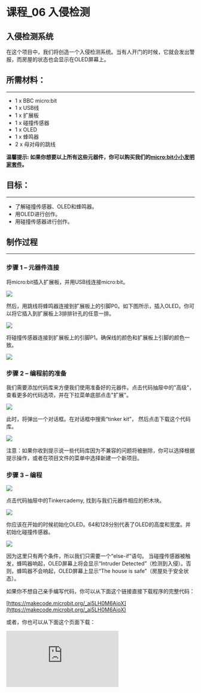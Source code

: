 ﻿# 课程_06 入侵检测

## 入侵检测系统


在这个项目中，我们将创造一个入侵检测系统。当有人开门的时候，它就会发出警报，而房屋的状态也会显示在OLED屏幕上。

## 所需材料：
---

- 1 x BBC micro:bit
- 1 x USB线
- 1 x 扩展板
- 1 x 碰撞传感器
- 1 x OLED
- 1 x 蜂鸣器
- 2 x 母对母的跳线

**温馨提示: 如果你想要以上所有这些元器件，你可以购买我们的[micro:bit小小发明家套件](https://item.taobao.com/item.htm?spm=a230r.7195193.1997079397.9.z3IMPf&id=564707672256&abbucket=5)。**


## 目标：
---

- 了解碰撞传感器、OLED和蜂鸣器。
- 用OLED进行创作。
- 用碰撞传感器进行创作。


## 制作过程
---

### 步骤 1 – 元器件连接

将micro:bit插入扩展板，并用USB线连接micro:bit。

![](https://wiki-media-ef.oss-cn-hongkong.aliyuncs.com//images/cvJnbqE.jpg)

然后，用跳线将蜂鸣器连接到扩展板上的引脚P0。如下图所示，插入OLED。你可以将它插入到扩展板上3排排针孔的任意一排。

![](https://wiki-media-ef.oss-cn-hongkong.aliyuncs.com//images/3benydL.jpg)

将碰撞传感器连接到扩展板上的引脚P1。确保线的颜色和扩展板上引脚的颜色一致。

![](https://wiki-media-ef.oss-cn-hongkong.aliyuncs.com//images/YvQkd81.jpg)


### 步骤 2 – 编程前的准备

我们需要添加代码库来方便我们使用准备好的元器件。点击代码抽屉中的"高级"，查看更多的代码选项，并在下拉菜单底部点击"扩展"。

![](https://wiki-media-ef.oss-cn-hongkong.aliyuncs.com//images/R5lx5Np.jpg)

此时，将弹出一个对话框。在对话框中搜索“tinker kit”， 然后点击下载这个代码库。

![](https://wiki-media-ef.oss-cn-hongkong.aliyuncs.com//images/pduH11r.png)

注意：如果你收到提示说一些代码库因为不兼容的问题将被删除，你可以选择根据提示操作，或者在项目文件的菜单中选择新建一个新项目。


### 步骤 3 – 编程

![](https://wiki-media-ef.oss-cn-hongkong.aliyuncs.com//images/Tinker_Kit_case_06_01.png)

点击代码抽屉中的Tinkercademy, 找到与我们元器件相应的积木块。

![](https://wiki-media-ef.oss-cn-hongkong.aliyuncs.com//images/Tinker_Kit_case_06_02.png)

你应该在开始的时候初始化OLED。64和128分别代表了OLED的高度和宽度。并初始化碰撞传感器。

![](https://wiki-media-ef.oss-cn-hongkong.aliyuncs.com//images/Tinker_Kit_case_06_03.png)

因为这里只有两个条件，所以我们只需要一个“else-if”语句。
当碰撞传感器被触发，蜂鸣器响起，OLED屏幕上将会显示“Intruder Detected”（检测到入侵）。否则，蜂鸣器不会响起，OLED屏幕上显示“The house is safe”（房屋处于安全状态）。

如果你不想自己亲手编写代码，你可以从下面这个链接直接下载程序的完整代码：

[https://makecode.microbit.org/_ai5LH0M6AioX](https://makecode.microbit.org/_ai5LH0M6AioX)

或者，你也可以从下面这个页面下载：



<div
    style={{
        position: 'relative',
        paddingBottom: '60%',
        overflow: 'hidden',
    }}
>
    <iframe
        src="https://makecode.microbit.org/_ai5LH0M6AioX"
        frameborder="0"
        sandbox="allow-popups allow-forms allow-scripts allow-same-origin"
        style={{
            position: 'absolute',
            width: '100%',
            height: '100%',
        }}
    />
</div>

### 步骤 4 – 成功!

太棒啦！你已经创造出了一个入侵检测器哦！


## 常见问题
---
